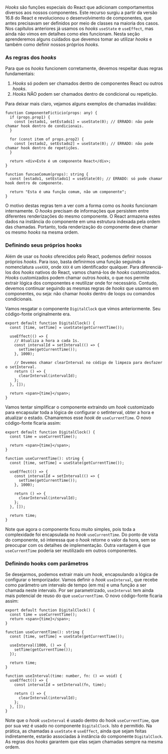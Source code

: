 _Hooks_ são funções especiais do React que adicionam comportamentos diversos aos nossos componentes.
Este recurso surgiu a partir da versão 16.8 do React e revolucionou o desenvolvimento de componentes, que antes precisavam ser definidos por meio de classes na maioria dos casos.
Nos capítulos anteriores já usamos os _hooks_ `useState` e `useEffect`, mas ainda não vimos em detalhes como eles funcionam.
Nesta seção aprenderemos alguns cuidados que devemos tomar ao utilizar _hooks_ e também como definir nossos próprios _hooks_.

### As regras dos _hooks_

Para que os _hooks_ funcionem corretamente, devemos respeitar duas regras fundamentais:

1. _Hooks_ só podem ser chamados dentro de componentes React ou outros _hooks_.
2. _Hooks_ NÃO podem ser chamados dentro de condicional ou repetição.

Para deixar mais claro, vejamos alguns exemplos de chamadas inválidas:

```tsx
function ComponenteFicticio(props: any) {
  if (props.prop1) {
    const [estado1, setEstado1] = useState(0); // ERRADO: não pode chamar hook dentro de condicionais.
  }

  for (const item of props.prop2) {
    const [estado2, setEstado2] = useState(0); // ERRADO: não pode chamar hook dentro de repetições.
  }

  return <div>Este é um componente React</div>;
}

function funcaoComum(props): string {
  const [estado1, setEstado1] = useState(0); // ERRADO: só pode chamar hook dentro de componente.

  return "Esta é uma função comum, não um componente";
}
```

O motivo destas regras tem a ver com a forma como os _hooks_ funcionam internamente.
O _hooks_ precisam de informações que persistem entre diferentes renderizações do mesmo componente.
O React armazena estes dados na instância do componente em uma estrutura indexada pela ordem das chamadas.
Portanto, toda renderização do componente deve chamar os mesmo _hooks_ na mesma ordem.

### Definindo seus próprios hooks

Além de usar os _hooks_ oferecidos pelo React, podemos definir nossos próprios _hooks_.
Para isso, basta definirmos uma função seguindo a nomenclatura `useXXX`, onde `XXX` é um identificador qualquer.
Para diferenciá-los dos _hooks_ nativos do React, vamos chamá-los de _hooks_ customizados.
_Hooks_ customizados podem chamar outros _hooks_, o que nos permite extrair lógica dos componentes e reutilizar onde for necessário.
Contudo, devemos continuar seguindo as mesmas regras de _hooks_ que usamos em componentes, ou seja: não chamar _hooks_ dentro de loops ou comandos condicionais.

Vamos resgatar o componente `DigitalClock` que vimos anteriormente.
Seu código-fonte originalmente era.

```tsx
export default function DigitalClock() {
  const [time, setTime] = useState(getCurrentTime());

  useEffect(() => {
    // Atualiza a hora a cada 1s.
    const intervalId = setInterval(() => {
      setTime(getCurrentTime());
    }, 1000);

    // Devemos chamar clearInterval no código de limpeza para desfazer o setInterval.
    return () => {
      clearInterval(intervalId);
    };
  }, []);

  return <span>{time}</span>;
}
```

Vamos tentar simplificar o componente extraindo um _hook_ customizado para encapsular toda a lógica de configurar o setInterval, obter a hora e atualizar o estado.
Chamaremos esse _hook_ de `useCurrentTime`.
O novo código-fonte ficaria assim:

```tsx
export default function DigitalClock() {
  const time = useCurrentTime();

  return <span>{time}</span>;
}

function useCurrentTime(): string {
  const [time, setTime] = useState(getCurrentTime());

  useEffect(() => {
    const intervalId = setInterval(() => {
      setTime(getCurrentTime());
    }, 1000);

    return () => {
      clearInterval(intervalId);
    };
  }, []);

  return time;
}
```

Note que agora o componente ficou muito simples, pois toda a complexidade foi encapsulada no _hook_ `useCurrentTime`.
Do ponto de vista do componente, só interessa que o _hook_ retorne o valor da hora, sem se preocupar com os detalhes de implementação.
Outra vantagem é que `useCurrentTime` poderia ser reutilizado em outros componentes.

### Definindo hooks com parâmetros

Se desejarmos, podemos extrair mais um _hook_, encapsulando a lógica de configurar o temporizador.
Vamos definir o _hook_ `useInterval`, que recebe como parâmetro um intervalo de tempo (em ms) e uma função a ser chamada neste intervalo.
Por ser parametrizado, `useInterval` tem ainda mais potencial de reuso do que `useCurrentTime`.
O novo código-fonte ficaria assim:

```tsx
export default function DigitalClock() {
  const time = useCurrentTime();
  return <span>{time}</span>;
}

function useCurrentTime(): string {
  const [time, setTime] = useState(getCurrentTime());

  useInterval(1000, () => {
    setTime(getCurrentTime());
  });

  return time;
}

function useInterval(time: number, fn: () => void) {
  useEffect(() => {
    const intervalId = setInterval(fn, time);

    return () => {
      clearInterval(intervalId);
    };
  }, []);
}
```

Note que o _hook_ `useInterval` é usado dentro do hook `useCurrentTime`, que por sua vez é usado no componente `DigitalClock`.
Isto é permitido.
Na prática, as chamadas a `useState` e `useEffect`, ainda que sejam feitas indiretamente, estarão associadas à instância do componente `DigitalClock`.
As regras dos _hooks_ garantem que elas sejam chamadas sempre na mesma ordem.
